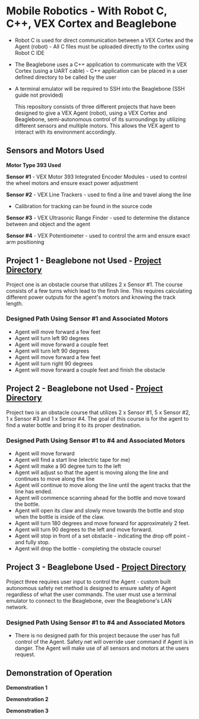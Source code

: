 # Mobile Robotics - With Robot C, C++, VEX Cortex and Beaglebone
* Robot C is used for direct communication between a VEX Cortex and the Agent (robot) - All C files must be uploaded directly to the cortex using Robot C IDE
* The Beaglebone uses a C++ application to communicate with the VEX Cortex (using a UART cable) - C++ application can be placed in a user defined directory to be called by the user
* A terminal emulator will be required to SSH into the Beaglebone (SSH guide not provided)

  This repository consists of three different projects that have been designed to give a VEX Agent (robot), using a VEX Cortex and Beaglebone, semi-autonomous control of its surroundings by utilizing different sensors and multiple motors. This allows the VEX agent to interact with its environment accordingly.

## Sensors and Motors Used
**Motor Type 393 Used**

**Sensor #1** - VEX Motor 393 Integrated Encoder Modules - used to control the wheel motors and ensure exact power adjustment

**Sensor #2** - VEX Line Trackers - used to find a line and travel along the line
  * Calibration for tracking can be found in the source code
  
**Sensor #3** - VEX Ultrasonic Range Finder - used to determine the distance between and object and the agent

**Sensor #4** - VEX Potentiometer - used to control the arm and ensure exact arm positioning


## Project 1  - Beaglebone not Used - [Project Directory](https://github.com/jpildush/Mobile-Robotics/tree/master/Project%201)
Project one is an obstacle course that utilizes 2 x Sensor #1. The course consists of a few turns which lead to the finsh line. This requires calculating different power outputs for the agent's motors and knowing the track length. 

### Designed Path Using Sensor #1 and Associated Motors
* Agent will move forward a few feet
* Agent will turn left 90 degrees
* Agent will move forward a couple feet
* Agent will turn left 90 degrees
* Agent will move forward a few feet
* Agent will turn right 90 degrees 
* Agent will move forward a couple feet and finish the obstacle

## Project 2  - Beaglebone not Used - [Project Directory](https://github.com/jpildush/Mobile-Robotics/tree/master/Project%202)
Project two is an obstacle course that utilizes 2 x Sensor #1, 5 x Sensor #2, 1 x Sensor #3 and 1 x Sensor #4.  The goal of this course is for the agent to find a water bottle and bring it to its proper destination. 
### Designed Path Using Sensor #1 to #4 and Associated Motors
 * Agent will move forward
 * Agent will find a start line (electric tape for me)
 * Agent will make a 90 degree turn to the left
 * Agent will adjust so that the agent is moving along the line and continues to move along the line
 * Agent will continue to move along the line until the agent tracks that the line has ended. 
 * Agent will commence scanning ahead for the bottle and move toward the bottle. 
 * Agent will open its claw and slowly move towards the bottle and stop when the bottle is inside of the claw.
 * Agent will turn 180 degrees and move forward for approximately 2 feet. 
 * Agent will turn 90 degrees to the left and move forward. 
 * Agent will stop in front of a set obstacle - indicating the drop off point - and fully stop. 
 * Agent will drop the bottle  - completing the obstacle course!

## Project 3  - Beaglebone Used - [Project Directory](https://github.com/jpildush/Mobile-Robotics/tree/master/Project%203)
Project three requires user input to control the Agent - custom built autonomous safety net method is designed to ensure safety of Agent regardless of what the user commands. The user must use a terminal emulator to connect to the Beaglebone, over the Beaglebone's LAN network. 
 
### Designed Path Using Sensor #1 to #4 and Associated Motors
 * There is no designed path for this project because the user has full control of the Agent. Safety net will override user command if Agent is in danger. The Agent will make use of all sensors and motors at the users request.


## Demonstration of Operation
**Demonstration 1**

**Demonstration 2**

**Demonstration 3**
